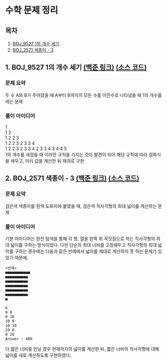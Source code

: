 # 수학 문제 정리

## 목차

1. [BOJ_9527 1의 개수 세기](#1-boj_9527-1의-개수-세기-백준-링크-소스-코드)
2. [BOJ_2571 색종이 - 3](#2-boj_2571-색종이-3-백준-링크-소스-코드)

## 1. BOJ_9527 1의 개수 세기 [(백준 링크)](https://www.acmicpc.net/problem/9527) [(소스 코드)](https://github.com/rldnjs7723/CodingTest/blob/main/BOJ/9000/Main_9527.java)

### 문제 요약

두 수 A와 B가 주어졌을 때 A부터 B까지의 모든 수를 이진수로 나타냈을 때 1의 개수를 세는 문제

### 풀이 아이디어

1  
1 2  
1 2 2 3  
1 2 2 3 2 3 3 4  
1 2 2 3 2 3 3 4 2 3 3 4 3 4 4 5  
1의 개수를 세었을 때 이러한 규칙을 가지는 것이 발견이 되어 해당 규칙에 따라 점화식을 세우고, 미리 값을 계산한 뒤 재귀로 구현

## 2. BOJ_2571 색종이 - 3 [(백준 링크)](https://www.acmicpc.net/problem/2571) [(소스 코드)](https://github.com/rldnjs7723/CodingTest/blob/main/BOJ/2000/Main_2571.java)

### 문제 요약

검은색 색종이를 흰색 도화지에 붙였을 때, 검은색 직사각형의 최대 넓이를 계산하는 문제

### 풀이 아이디어

기본 아이디어는 완전 탐색을 통해 각 행, 열을 왼쪽 위 꼭짓점으로 하는 직사각형의 최대 넓이를 구하는 방식이었다.
다만 단순히 최대 너비를 고정해두고 직사각형의 최대 넓이를 구하는 경우에는 다음과 같은 반례에서 넓이를 제대로 계산하지 못 하는 문제가 있었기 때문에,

```
<반례>
■■■■■■■■■■■
■■■■■■■■■■
■■■■■■■■■■
■■■■■■■■■■
■■■■■■■■■■
■■■■■■■■■■
■

6
0 0
0 10
10 0
10 10
20 0
0 20
Answer : 400
```

더 짧은 너비를 만날 경우 현재까지의 넓이를 계산한 뒤, 짧은 너비의 직사각형에 대해 넓이를 새로 계산하도록 구현하였다.
